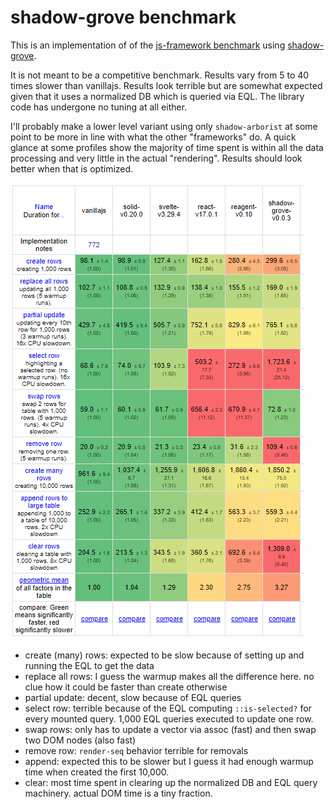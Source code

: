 # shadow-grove benchmark

This is an implementation of of the [js-framework benchmark](https://github.com/krausest/js-framework-benchmark) using [shadow-grove](https://github.com/thheller/shadow-experiments).

It is not meant to be a competitive benchmark. Results vary from 5 to 40 times slower than vanillajs. Results look terrible but are somewhat expected given that it uses a normalized DB which is queried via EQL. The library code has undergone no tuning at all either.

I'll probably make a lower level variant using only `shadow-arborist` at some point to be more in line with what the other "frameworks" do. A quick glance at some profiles show the majority of time spent is within all the data processing and very little in the actual "rendering". Results should look better when that is optimized.

![Screenshot](2021-02-22--12-15.png)


- create (many) rows: expected to be slow because of setting up and running the EQL to get the data
- replace all rows: I guess the warmup makes all the difference here. no clue how it could be faster than create otherwise
- partial update: decent, slow because of EQL queries 
- select row: terrible because of the EQL computing `::is-selected?` for every mounted query. 1,000 EQL queries executed to update one row.
- swap rows: only has to update a vector via assoc (fast) and then swap two DOM nodes (also fast)
- remove row: `render-seq` behavior terrible for removals
- append: expected this to be slower but I guess it had enough warmup time when created the first 10,000.
- clear: most time spent in clearing up the normalized DB and EQL query machinery. actual DOM time is a tiny fraction.